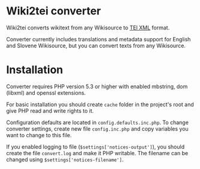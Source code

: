 # Wiki2tei converter

Wiki2tei converts wikitext from any Wikisource to [TEI XML](http://www.tei-c.org/release/doc/tei-p5-doc/en/html/) format.

Converter currently includes translations and metadata support for English and Slovene Wikisource, but you can convert texts from any Wikisource.

Installation
============
Converter requires PHP version 5.3 or higher with enabled mbstring, dom (libxml) and openssl extensions.

For basic installation you should create `cache` folder in the project's root and give PHP read and write rights to it.

Configuration defaults are located in `config.defaults.inc.php`. To change converter settings, create new file `config.inc.php` and copy variables you want to change to this file.

If you enabled logging to file (`$settings['notices-output']`), you should create the file `convert.log` and make it PHP writable.
The filename can be changed using `$settings['notices-filename']`.
